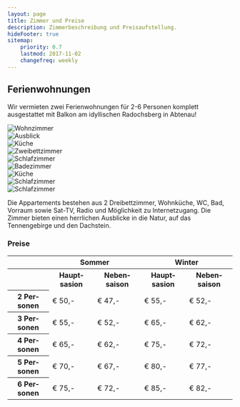 ```yaml
---
layout: page
title: Zimmer und Preise
description: Zimmerbeschreibung und Preisaufstellung.
hideFooter: true
sitemap:
    priority: 0.7
    lastmod: 2017-11-02
    changefreq: weekly
---
```

## Ferienwohnungen

<!-- <span class="image left"><img src="{{ "/images/spulhof-abtenau-lammertal-7.jpg" | absolute_url }}" alt="" /></span> -->

Wir vermieten zwei Ferienwohnungen für 2-6 Personen komplett ausgestattet mit Balkon am idyllischen Radochsberg in Abtenau!

<div class="box alt">
  <div class="row 50% uniform">
    <div class="4u 12u$(small)"><span class="image fit"><img src="{{ "/images/fewo2.jpg" | absolute_url }}" alt="Wohnzimmer" /></span></div>
    <div class="4u 12u$(small)"><span class="image fit"><img src="{{ "/images/fewo1.jpg" | absolute_url }}" alt="Ausblick" /></span></div>
    <div class="4u 12u$(small)"><span class="image fit"><img src="{{ "/images/fewo4.jpg" | absolute_url }}" alt="Küche" /></span></div>
  </div>
  <div class="row 50% uniform">
    <div class="4u 12u$(small)"><span class="image fit"><img src="{{ "/images/fewo7.jpg" | absolute_url }}" alt="Zweibettzimmer" /></span></div>
    <div class="4u 12u$(small)"><span class="image fit"><img src="{{ "/images/fewo5.jpg" | absolute_url }}" alt="Schlafzimmer" /></span></div>
    <div class="4u 12u$(small)"><span class="image fit"><img src="{{ "/images/fewo6.jpg" | absolute_url }}" alt="Badezimmer" /></span></div>
  </div>

  <div class="row 50% uniform">
    <div class="4u 12u$(small)"><span class="image fit"><img src="{{ "/images/173.jpg" | absolute_url }}" alt="Küche" /></span></div>
    <div class="4u 12u$(small)"><span class="image fit"><img src="{{ "/images/183.jpg" | absolute_url }}" alt="Schlafzimmer" /></span></div>
    <div class="4u 12u$(small)"><span class="image fit"><img src="{{ "/images/065.jpg" | absolute_url }}" alt="Schlafzimmer" /></span></div>
  </div>
</div>

Die Appartements bestehen aus 2 Dreibettzimmer, Wohnküche, WC, Bad, Vorraum sowie Sat-TV, Radio und Möglichkeit zu Internetzugang. Die Zimmer bieten einen herrlichen Ausblicke in die Natur, auf das Tennengebirge und den Dachstein.

### Preise
<table style="width:100%">
  <tr>
    <td></td>
    <th colspan="2" style="text-align: center">Sommer</th>
    <th colspan="2" style="text-align: center">Winter</th>
  </tr>
  <tr>
    <th></th>
    <th>Haupt&shy;sasion</th>
    <th>Neben&shy;saison</th>
    <th>Haupt&shy;sasion</th>
    <th>Neben&shy;saison</th>
  </tr>
  <tr>
    <th>2 Per&shy;sonen</th>
    <td>€ 50,-</td>
    <td>€ 47,-</td>
    <td>€ 55,-</td>
    <td>€ 52,-</td>
  </tr>
  <tr>
    <th>3 Per&shy;sonen</th>
    <td>€ 55,-</td>
    <td>€ 52,-</td>
    <td>€ 65,-</td>
    <td>€ 62,-</td>
  </tr>
  <tr>
    <th>4 Per&shy;sonen</th>
    <td>€ 65,-</td>
    <td>€ 62,-</td>
    <td>€ 75,-</td>
    <td>€ 72,-</td>
  </tr>
  <tr>
    <th>5 Per&shy;sonen</th>
    <td>€ 70,-</td>
    <td>€ 67,-</td>
    <td>€ 80,-</td>
    <td>€ 77,-</td>
  </tr>
  <tr>
    <th>6 Per&shy;sonen</th>
    <td>€ 75,-</td>
    <td>€ 72,-</td>
    <td>€ 85,-</td>
    <td>€ 82,-</td>
  </tr>
</table>
